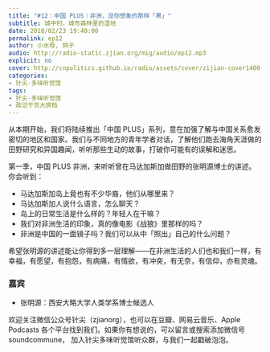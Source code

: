 ```yaml
---
title: "#12：中国 PLUS｜非洲，没你想象的那样「黑」"
subtitle: 城中村，城市森林里的湿地
date: 2018/02/23 19:40:00
permalink: ep12
author: 小水母, 鸽子
audio: http://radio-static.zjian.org/mig/audio/ep12.mp3
explicit: no
cover: http://cnpolitics.github.io/radio/assets/cover/zijian-cover1400-v1.0.jpg
categories:
- 针尖·多味听觉馆
tags:
- 针尖·多味听觉馆
- 政记干货大排档
---
```


从本期开始，我们将陆续推出「中国 PLUS」系列，意在加强了解与中国关系愈发密切的地区和国家。我们与不同地方的青年学者对话，了解他们跑去海角天涯做的田野研究和异国趣闻，听听那些生动的故事，打破你可能有的误解和迷思。

第一季，中国 PLUS 非洲，来听听曾在马达加斯加做田野的张明源博士的讲述。你会听到：

- 马达加斯加岛上竟也有不少华裔，他们从哪里来？
- 马达加斯加人说什么语言，怎么聊天？
- 岛上的日常生活是什么样的？年轻人在干嘛？
- 我们对非洲生活的印象，真的像电影《战狼》里那样的吗？
- 非洲是中国的一面镜子吗？我们可以从中「照出」自己的什么问题？

希望张明源的讲述能让你得到多一层理解——在非洲生活的人们也和我们一样，有幸福，有愿望，有抱怨，有病痛，有情欲，有冲突，有无奈，有信仰，亦有灵魂。

### 嘉宾
- 张明源：西安大略大学人类学系博士候选人

欢迎关注微信公众号针尖（zjianorg），也可以在豆瓣、网易云音乐、Apple Podcasts 各个平台找到我们。如果你有想说的，可以留言或搜索添加微信号 soundcommune， 加入针尖多味听觉馆听众群，与我们一起戳破泡泡。
